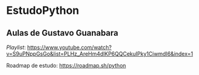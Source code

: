 # EstudoPython

## Aulas de Gustavo Guanabara

*Playlist*:
https://www.youtube.com/watch?v=S9uPNppGsGo&list=PLHz_AreHm4dlKP6QQCekuIPky1CiwmdI6&index=1

Roadmap de estudo:
https://roadmap.sh/python
